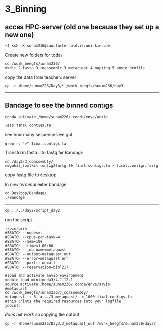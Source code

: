 # 3_Binning

## acces HPC-server (old one because they set up a new one) 
```
~$ ssh -X sunam236@caucluster-old.rz.uni-kiel.de
```
Create new folders for today
```
cd /work_beegfs/sunam236/
mkdir 2_fastp 3_coassembly 3_metaquast 4_mapping 5_anvio_profile
```
copy the data from teachers server
```
cp -r /home/sunam226/Day3/* /work_beegfs/sunam236/day3
```
--------------------------------------------
## Bandage to see the binned contigs
```
conda activate /home/sunam226/.conda/envs/anvio
```
```
less final.contigs.fa
```
see how many sequences we got
```
grep -c ">" final.contigs.fa
```

Transform fasta into fastg for Bandage
```
cd /day3/3_coassembly/
megahit_toolkit contig2fastg 99 final.contigs.fa > final.contigs.fastg  
```
copy fastg file to desktop

In *new terminal* enter bandage
```
cd Desktop/Bandage/
./Bandage
```
--------------------------------
```
cp ../../day2/script_day2
```
run the script 
```
!/bin/bash
#SBATCH --nodes=1
#SBATCH --cpus-per-task=4
#SBATCH --mem=10G
#SBATCH --time=1:00:00
#SBATCH --job-name=metaquast
#SBATCH --output=metaquast.out
#SBATCH --error=metaquast.err
#SBATCH --partition=all
#SBATCH --reservation=biol217

#load and activate anvio environment
module load miniconda3/4.7.12.1
source activate /home/sunam236/.conda/envs/anvio
#metaquast
cd /work_beegfs/sunam236/3_coassembly/
metaquast -t 6 -o ../3_metaquast/ -m 1000 final.contigs.fa
#this prints the required resources into your logfile
jobinfo
```
*does not work* so copying the output
```
cp -r /home/sunam226/Day3/3_metaquast_out /work_beegfs/sunam236/day3/
```